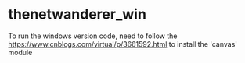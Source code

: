 # thenetwanderer_win

To run the windows version code, need to follow the https://www.cnblogs.com/virtual/p/3661592.html to install the 'canvas' module